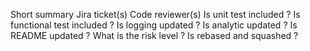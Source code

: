 Short summary
Jira ticket(s)
Code reviewer(s)
Is unit test included ?
Is functional test included ?
Is logging updated ?
Is analytic updated ?
Is README updated ?
What is the risk level ?
Is rebased and squashed ?
